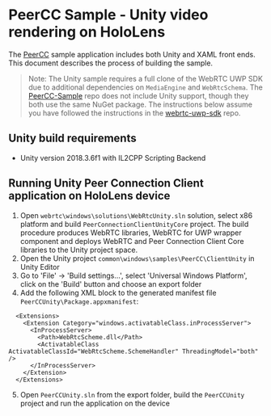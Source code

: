# PeerCC Sample - Unity video rendering on HoloLens

The [PeerCC](https://www.github.com/webrtc-uwp/PeerCC) sample application includes both Unity and XAML front ends.  This document describes the process of building the sample.

> Note: The Unity sample requires a full clone of the WebRTC UWP SDK due to additional dependencies on `MediaEngine` and `WebRtcSchema`.  The [PeerCC-Sample](https://github.com/webrtc-uwp/PeerCC-sample) repo does not include Unity support, though they both use the same NuGet package.  The instructions below assume you have followed the instructions in the [webrtc-uwp-sdk](https://github.com/webrtc-uwp/webrtc-uwp-sdk) repo.

## Unity build requirements

* Unity version 2018.3.6f1 with IL2CPP Scripting Backend

## Running Unity Peer Connection Client application on HoloLens device 

1. Open `webrtc\windows\solutions\WebRtcUnity.sln` solution, select x86 platform and build `PeerConnectionClientUnityCore` project. The build procedure produces WebRTC libraries, WebRTC for UWP wrapper component and deploys WebRTC and Peer Connection Client Core libraries to the Unity project space.
2. Open the Unity project `common\windows\samples\PeerCC\ClientUnity` in Unity Editor
3. Go to 'File' -> 'Build settings...', select 'Universal Windows Platform', click on the 'Build' button and choose an export folder
4. Add the following XML block to the generated manifest file `PeerCCUnity\Package.appxmanifest`:
```
  <Extensions>
    <Extension Category="windows.activatableClass.inProcessServer">
      <InProcessServer>
        <Path>WebRtcScheme.dll</Path>
        <ActivatableClass ActivatableClassId="WebRtcScheme.SchemeHandler" ThreadingModel="both" />
      </InProcessServer>
    </Extension>
  </Extensions>
```
5. Open `PeerCCUnity.sln` from the export folder, build the `PeerCCUnity` project and run the application on the device